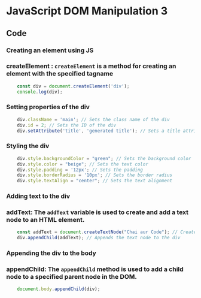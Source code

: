 # JavaScript DOM Manipulation 3

## Code

### Creating an element using JS
### createElement : `createElement` is a method for creating an element with the specified tagname

``` javascript
    const div = document.createElement('div');
    console.log(div);
```

### Setting properties of the div

``` javascript
    div.className = 'main'; // Sets the class name of the div
    div.id = 2; // Sets the ID of the div
    div.setAttribute('title', 'generated title'); // Sets a title attribute for the div
```

### Styling the div

```javascript
    div.style.backgroundColor = "green"; // Sets the background color
    div.style.color = "beige"; // Sets the text color
    div.style.padding = '12px'; // Sets the padding
    div.style.borderRadius = '10px'; // Sets the border radius
    div.style.textAlign = "center"; // Sets the text alignment
```

### Adding text to the div
### addText: The `addText` variable is used to create and add a text node to an HTML element.

```javascript
    const addText = document.createTextNode("Chai aur Code"); // Creates a text node
    div.appendChild(addText); // Appends the text node to the div
```

### Appending the div to the body

### appendChild: The `appendChild` method is used to add a child node to a specified parent node in the DOM.

```javascript
    document.body.appendChild(div);

```
